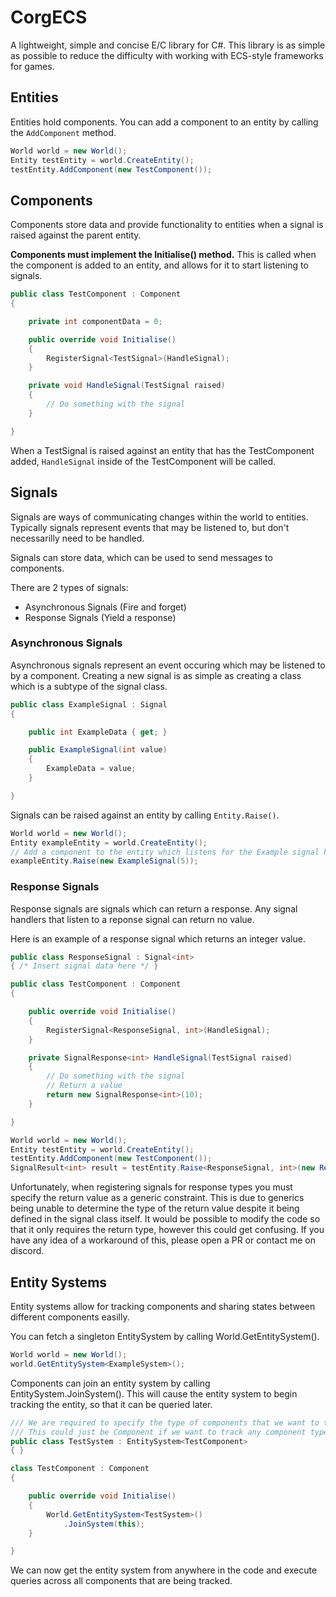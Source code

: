# CorgECS
A lightweight, simple and concise E/C library for C#. This library is as simple
as possible to reduce the difficulty with working with ECS-style frameworks for
games.

## Entities

Entities hold components. You can add a component to an entity by calling the `AddComponent`
method.

```csharp
World world = new World();
Entity testEntity = world.CreateEntity();
testEntity.AddComponent(new TestComponent());
```

## Components

Components store data and provide functionality to entities when a signal is raised
against the parent entity.

**Components must implement the Initialise() method.** This is called when the
component is added to an entity, and allows for it to start listening to signals.

```csharp
public class TestComponent : Component
{

	private int componentData = 0;

	public override void Initialise()
	{
		RegisterSignal<TestSignal>(HandleSignal);
	}

	private void HandleSignal(TestSignal raised)
	{
		// Do something with the signal
	}

}
```

When a TestSignal is raised against an entity that has the TestComponent added,
`HandleSignal` inside of the TestComponent will be called.

## Signals

Signals are ways of communicating changes within the world to entities. Typically
signals represent events that may be listened to, but don't necessarilly need to be
handled.

Signals can store data, which can be used to send messages to components.

There are 2 types of signals:
- Asynchronous Signals (Fire and forget)
- Response Signals (Yield a response)

### Asynchronous Signals

Asynchronous signals represent an event occuring which may be listened to by a
component.
Creating a new signal is as simple as creating a class which is a subtype of
the signal class.

```csharp
public class ExampleSignal : Signal
{

	public int ExampleData { get; }

	public ExampleSignal(int value)
	{
		ExampleData = value;
	}

}
```

Signals can be raised against an entity by calling `Entity.Raise()`.

```csharp
World world = new World();
Entity exampleEntity = world.CreateEntity();
// Add a component to the entity which listens for the Example signal here.
exampleEntity.Raise(new ExampleSignal(5));
```

### Response Signals

Response signals are signals which can return a response. Any signal handlers
that listen to a reponse signal can return no value.

Here is an example of a response signal which returns an integer value.

```csharp
public class ResponseSignal : Signal<int>
{ /* Insert signal data here */ }
```

```csharp
public class TestComponent : Component
{

	public override void Initialise()
	{
		RegisterSignal<ResponseSignal, int>(HandleSignal);
	}

	private SignalResponse<int> HandleSignal(TestSignal raised)
	{
		// Do something with the signal
		// Return a value
		return new SignalResponse<int>(10);
	}

}
```

```csharp
World world = new World();
Entity testEntity = world.CreateEntity();
testEntity.AddComponent(new TestComponent());
SignalResult<int> result = testEntity.Raise<ResponseSignal, int>(new ResponseSignal());
```

Unfortunately, when registering signals for response types you must specify the return
value as a generic constraint. This is due to generics being unable to determine the type
of the return value despite it being defined in the signal class itself. It would be possible
to modify the code so that it only requires the return type, however this could get
confusing. If you have any idea of a workaround of this, please open a PR or contact
me on discord.

## Entity Systems

Entity systems allow for tracking components and sharing states between different components
easilly.

You can fetch a singleton EntitySystem by calling World.GetEntitySystem().

```csharp
World world = new World();
world.GetEntitySystem<ExampleSystem>();
```

Components can join an entity system by calling EntitySystem.JoinSystem(). This will cause
the entity system to begin tracking the entity, so that it can be queried later.

```csharp
/// We are required to specify the type of components that we want to track.
/// This could just be Component if we want to track any component type.
public class TestSystem : EntitySystem<TestComponent>
{ }

class TestComponent : Component
{

	public override void Initialise()
	{
		World.GetEntitySystem<TestSystem>()
			.JoinSystem(this);
	}

}
```

We can now get the entity system from anywhere in the code and execute queries across
all components that are being tracked.
